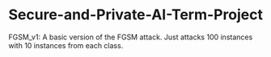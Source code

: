 # Secure-and-Private-AI-Term-Project
FGSM_v1: A basic version of the FGSM attack. Just attacks 100 instances with 10 instances from each class.
